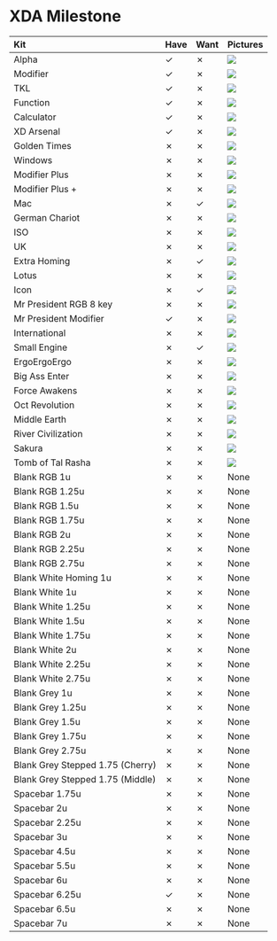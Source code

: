 # XDA Milestone

| Kit                                   | Have    | Want    | Pictures |
| :-------------------------------------| :------ | :------ | :------- |
| Alpha                                 |    ✓    |    ✗    | ![](https://raw.githubusercontent.com/barnumbirr/keysets/master/doc/xda_milestone/xda_milestone_alpha.png) |
| Modifier                              |    ✓    |    ✗    | ![](https://raw.githubusercontent.com/barnumbirr/keysets/master/doc/xda_milestone/xda_milestone_modifier.png) |
| TKL                                   |    ✓    |    ✗    | ![](https://raw.githubusercontent.com/barnumbirr/keysets/master/doc/xda_milestone/xda_milestone_tkl.png) |
| Function                              |    ✓    |    ✗    | ![](https://raw.githubusercontent.com/barnumbirr/keysets/master/doc/xda_milestone/xda_milestone_function.png) |
| Calculator                            |    ✓    |    ✗    | ![](https://raw.githubusercontent.com/barnumbirr/keysets/master/doc/xda_milestone/xda_milestone_calculator.png) |
| XD Arsenal                            |    ✓    |    ✗    | ![](https://raw.githubusercontent.com/barnumbirr/keysets/master/doc/xda_milestone/xda_milestone_xd_arsenal.png) |
| Golden Times                          |    ✗    |    ✗    | ![](https://raw.githubusercontent.com/barnumbirr/keysets/master/doc/xda_milestone/xda_milestone_golden_times.png) |
| Windows                               |    ✗    |    ✗    | ![](https://raw.githubusercontent.com/barnumbirr/keysets/master/doc/xda_milestone/xda_milestone_windows.png) |
| Modifier Plus                         |    ✗    |    ✗    | ![](https://raw.githubusercontent.com/barnumbirr/keysets/master/doc/xda_milestone/xda_milestone_modifier_plus.png) |
| Modifier Plus +                       |    ✗    |    ✗    | ![](https://raw.githubusercontent.com/barnumbirr/keysets/master/doc/xda_milestone/xda_milestone_modifier_plus+.png) |
| Mac                                   |    ✗    |    ✓    | ![](https://raw.githubusercontent.com/barnumbirr/keysets/master/doc/xda_milestone/xda_milestone_mac.png) |
| German Chariot                        |    ✗    |    ✗    | ![](https://raw.githubusercontent.com/barnumbirr/keysets/master/doc/xda_milestone/xda_milestone_german_chariot.png) |
| ISO                                   |    ✗    |    ✗    | ![](https://raw.githubusercontent.com/barnumbirr/keysets/master/doc/xda_milestone/xda_milestone_iso.png) |
| UK                                    |    ✗    |    ✗    | ![](https://raw.githubusercontent.com/barnumbirr/keysets/master/doc/xda_milestone/xda_milestone_alpha.png) |
| Extra Homing                          |    ✗    |    ✓    | ![](https://raw.githubusercontent.com/barnumbirr/keysets/master/doc/xda_milestone/xda_milestone_extra_homing.png) |
| Lotus                                 |    ✗    |    ✗    | ![](https://raw.githubusercontent.com/barnumbirr/keysets/master/doc/xda_milestone/xda_milestone_lotus.png) |
| Icon                                  |    ✗    |    ✓    | ![](https://raw.githubusercontent.com/barnumbirr/keysets/master/doc/xda_milestone/xda_milestone_icon.png) |
| Mr President RGB 8 key                |    ✗    |    ✗    | ![](https://raw.githubusercontent.com/barnumbirr/keysets/master/doc/xda_milestone/xda_milestone_mr_president_rgb_8_key.png) |
| Mr President Modifier                 |    ✓    |    ✗    | ![](https://raw.githubusercontent.com/barnumbirr/keysets/master/doc/xda_milestone/xda_milestone_mr_president_modifier.png) |
| International                         |    ✗    |    ✗    | ![](https://raw.githubusercontent.com/barnumbirr/keysets/master/doc/xda_milestone/xda_milestone_international.png) |
| Small Engine                          |    ✗    |    ✓    | ![](https://raw.githubusercontent.com/barnumbirr/keysets/master/doc/xda_milestone/xda_milestone_small_engine.png) |
| ErgoErgoErgo                          |    ✗    |    ✗    | ![](https://raw.githubusercontent.com/barnumbirr/keysets/master/doc/xda_milestone/xda_milestone_ergoergoergo.png) |
| Big Ass Enter                         |    ✗    |    ✗    | ![](https://raw.githubusercontent.com/barnumbirr/keysets/master/doc/xda_milestone/xda_milestone_big_ass_enter.png) |
| Force Awakens                         |    ✗    |    ✗    | ![](https://raw.githubusercontent.com/barnumbirr/keysets/master/doc/xda_milestone/xda_milestone_force_awakens.png) |
| Oct Revolution                        |    ✗    |    ✗    | ![](https://raw.githubusercontent.com/barnumbirr/keysets/master/doc/xda_milestone/xda_milestone_oct_revolution.png) |
| Middle Earth                          |    ✗    |    ✗    | ![](https://raw.githubusercontent.com/barnumbirr/keysets/master/doc/xda_milestone/xda_milestone_middle_earth.png) |
| River Civilization                    |    ✗    |    ✗    | ![](https://raw.githubusercontent.com/barnumbirr/keysets/master/doc/xda_milestone/xda_milestone_river_civilization.png) |
| Sakura                                |    ✗    |    ✗    | ![](https://raw.githubusercontent.com/barnumbirr/keysets/master/doc/xda_milestone/xda_milestone_sakura.png) |
| Tomb of Tal Rasha                     |    ✗    |    ✗    | ![](https://raw.githubusercontent.com/barnumbirr/keysets/master/doc/xda_milestone/xda_milestone_tal_rasha.png) |
| Blank RGB 1u                          |    ✗    |    ✗    | None |
| Blank RGB 1.25u                       |    ✗    |    ✗    | None |
| Blank RGB 1.5u                        |    ✗    |    ✗    | None |
| Blank RGB 1.75u                       |    ✗    |    ✗    | None |
| Blank RGB 2u                          |    ✗    |    ✗    | None |
| Blank RGB 2.25u                       |    ✗    |    ✗    | None |
| Blank RGB 2.75u                       |    ✗    |    ✗    | None |
| Blank White Homing 1u                 |    ✗    |    ✗    | None |
| Blank White 1u                        |    ✗    |    ✗    | None |
| Blank White 1.25u                     |    ✗    |    ✗    | None |
| Blank White 1.5u                      |    ✗    |    ✗    | None |
| Blank White 1.75u                     |    ✗    |    ✗    | None |
| Blank White 2u                        |    ✗    |    ✗    | None |
| Blank White 2.25u                     |    ✗    |    ✗    | None |
| Blank White 2.75u                     |    ✗    |    ✗    | None |
| Blank Grey 1u                         |    ✗    |    ✗    | None |
| Blank Grey 1.25u                      |    ✗    |    ✗    | None |
| Blank Grey 1.5u                       |    ✗    |    ✗    | None |
| Blank Grey 1.75u                      |    ✗    |    ✗    | None |
| Blank Grey 2.75u                      |    ✗    |    ✗    | None |
| Blank Grey Stepped 1.75 (Cherry)      |    ✗    |    ✗    | None |
| Blank Grey Stepped 1.75 (Middle)      |    ✗    |    ✗    | None |
| Spacebar 1.75u                        |    ✗    |    ✗    | None |
| Spacebar 2u                           |    ✗    |    ✗    | None |
| Spacebar 2.25u                        |    ✗    |    ✗    | None |
| Spacebar 3u                           |    ✗    |    ✗    | None |
| Spacebar 4.5u                         |    ✗    |    ✗    | None |
| Spacebar 5.5u                         |    ✗    |    ✗    | None |
| Spacebar 6u                           |    ✗    |    ✗    | None |
| Spacebar 6.25u                        |    ✓    |    ✗    | None |
| Spacebar 6.5u                         |    ✗    |    ✗    | None |
| Spacebar 7u                           |    ✗    |    ✗    | None |

